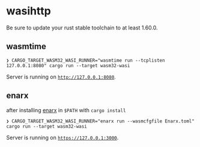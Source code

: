 # wasihttp

Be sure to update your rust stable toolchain to at least 1.60.0.

## wasmtime

```console
❯ CARGO_TARGET_WASM32_WASI_RUNNER="wasmtime run --tcplisten 127.0.0.1:8080" cargo run --target wasm32-wasi  
```

Server is running on [`http://127.0.0.1:8080`](http://127.0.0.1:8080/plaintext).

## enarx

after installing [enarx](https://github.com/enarx/enarx/) in `$PATH` with `cargo install`

```console
❯ CARGO_TARGET_WASM32_WASI_RUNNER="enarx run --wasmcfgfile Enarx.toml" cargo run --target wasm32-wasi 
```

Server is running on [`https://127.0.0.1:3000`](https://127.0.0.1:3000/plaintext).
